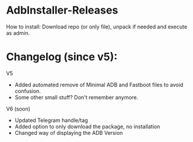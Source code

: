 # AdbInstaller-Releases
How to install: Download repo (or only file), unpack if needed and execute as admin.

# Changelog (since v5):

V5
- Added automated remove of Minimal ADB and Fastboot files to avoid confusion.
- Some other small stuff? Don't remember anymore.

V6 (soon)
- Updated Telegram handle/tag
- Added option to only download the package, no installation
- Changed way of displaying the ADB Version

